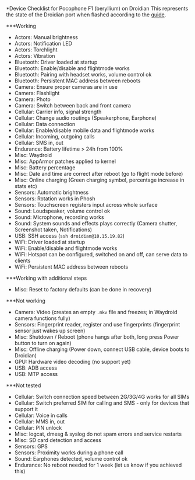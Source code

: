 *Device Checklist for Pocophone F1 (beryllium) on Droidian
This represents the state of the Droidian port when flashed according to the [guide](https://github.com/Unofficial-droidian-for-pocof1/droidian-beryllium-guide).
 
***Working
- Actors: Manual brightness
- Actors: Notification LED
- Actors: Torchlight
- Actors: Vibration
- Bluetooth: Driver loaded at startup
- Bluetooth: Enable/disable and flightmode works
- Bluetooth: Pairing with headset works, volume control ok
- Bluetooth: Persistent MAC address between reboots
- Camera: Ensure proper cameras are in use
- Camera: Flashlight
- Camera: Photo
- Camera: Switch between back and front camera
- Cellular: Carrier info, signal strength
- Cellular: Change audio routings (Speakerphone, Earphone)
- Cellular: Data connection
- Cellular: Enable/disable mobile data and flightmode works
- Cellular: Incoming, outgoing calls
- Cellular: SMS in, out
- Endurance: Battery lifetime > 24h from 100%
- Misc: Waydroid
- Misc: AppArmor patches applied to kernel
- Misc: Battery percentage
- Misc: Date and time are correct after reboot (go to flight mode before)
- Misc: Online charging (Green charging symbol, percentage increase in stats etc)
- Sensors: Automatic brightness
- Sensors: Rotation works in Phosh
- Sensors: Touchscreen registers input across whole surface
- Sound: Loudspeaker, volume control ok
- Sound: Microphone, recording works
- Sound: System sounds and effects plays correctly (Camera shutter, Screenshot taken, Notifications)
- USB: SSH access (`ssh droidian@10.15.19.82`)
- WiFi: Driver loaded at startup
- WiFi: Enable/disable and flightmode works
- WiFi: Hotspot can be configured, switched on and off, can serve data to clients
- WiFi: Persistent MAC address between reboots

***Working with additional steps
- Misc: Reset to factory defaults (can be done in recovery)

***Not working
- Camera: Video (creates an empty `.mkv` file and freezes; in Waydroid camera functions fully)
- Sensors: Fingerprint reader, register and use fingerprints (fingerprint sensor just wakes up screen)
- Misc: Shutdown / Reboot (phone hangs after both, long press Power button to turn on again)
- Misc: Offline charging (Power down, connect USB cable, device boots to Droidian)
- GPU: Hardware video decoding (no support yet)
- USB: ADB access
- USB: MTP access

***Not tested
- Cellular: Switch connection speed between 2G/3G/4G works for all SIMs
- Cellular: Switch preferred SIM for calling and SMS - only for devices that support it
- Cellular: Voice in calls
- Cellular: MMS in, out
- Cellular: PIN unlock
- Misc: logcat, dmesg & syslog do not spam errors and service restarts
- Misc: SD card detection and access
- Sensors: GPS
- Sensors: Proximity works during a phone call
- Sound: Earphones detected, volume control ok
- Endurance: No reboot needed for 1 week (let us know if you achieved this)
